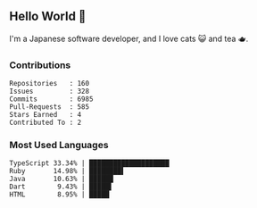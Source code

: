 ## Hello World 👋

I'm a Japanese software developer, and I love cats 😺 and tea 🫖.

### Contributions

    Repositories   : 160
    Issues         : 328
    Commits        : 6985
    Pull-Requests  : 585
    Stars Earned   : 4
    Contributed To : 2

### Most Used Languages

    TypeScript 33.34% | ████████████████████
    Ruby       14.98% | ████████▌
    Java       10.63% | ██████
    Dart        9.43% | █████▌
    HTML        8.95% | █████
